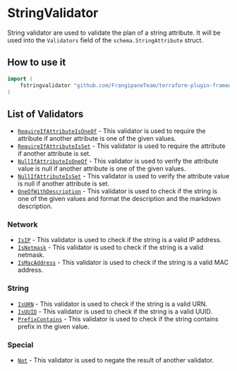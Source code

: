 # StringValidator

String validator are used to validate the plan of a string attribute.
It will be used into the `Validators` field of the `schema.StringAttribute` struct.

## How to use it

```go
import (
    fstringvalidator "github.com/FrangipaneTeam/terraform-plugin-framework-validators/stringvalidator"
)
```

## List of Validators

- [`RequireIfAttributeIsOneOf`](../common/require_if_attribute_is_one_of.md) - This validator is used to require the attribute if another attribute is one of the given values.
- [`RequireIfAttributeIsSet`](../common/require_if_attribute_is_set.md) - This validator is used to require the attribute if another attribute is set.
- [`NullIfAttributeIsOneOf`](../common/null_if_attribute_is_one_of.md) - This validator is used to verify the attribute value is null if another attribute is one of the given values.
- [`NullIfAttributeIsSet`](../common/null_if_attribute_is_set.md) - This validator is used to verify the attribute value is null if another attribute is set.
- [`OneOfWithDescription`](oneofwithdescription.md) - This validator is used to check if the string is one of the given values and format the description and the markdown description.

### Network

- [`IsIP`](isip.md) - This validator is used to check if the string is a valid IP address.
- [`IsNetmask`](isnetmask.md) - This validator is used to check if the string is a valid netmask.
- [`IsMacAddress`](ismacaddress.md) - This validator is used to check if the string is a valid MAC address.

### String

- [`IsURN`](isurn.md) - This validator is used to check if the string is a valid URN.
- [`IsUUID`](isuuid.md) - This validator is used to check if the string is a valid UUID.
- [`PrefixContains`](prefixcontains.md) - This validator is used to check if the string contains prefix in the given value.

### Special

- [`Not`](not.md) - This validator is used to negate the result of another validator.
